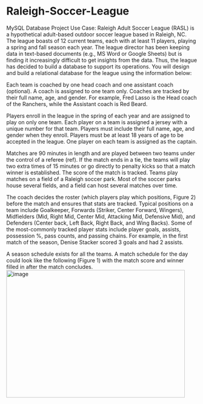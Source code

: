 # Raleigh-Soccer-League
MySQL Database Project
Use Case:
Raleigh Adult Soccer League (RASL) is a hypothetical adult-based outdoor soccer league based in Raleigh, NC. The league boasts of 12 current teams, each with at least 11 players, playing a spring and fall season each year. The league director has been keeping data in text-based documents (e.g., MS Word or Google Sheets) but is finding it increasingly difficult to get insights from the data. Thus, the league has decided to build a database to support its operations. You will design and build a relational database for the league using the information below:

Each team is coached by one head coach and one assistant coach (optional). A coach is assigned to one team only. Coaches are tracked by their full name, age, and gender. For example, Fred Lasso is the Head coach of the Ranchers, while the Assistant coach is Red Beard. 

Players enroll in the league in the spring of each year and are assigned to play on only one team. Each player on a team is assigned a jersey with a unique number for that team. Players must include their full name, age, and gender when they enroll. Players must be at least 18 years of age to be accepted in the league. One player on each team is assigned as the captain.

Matches are 90 minutes in length and are played between two teams under the control of a referee (ref). If the match ends in a tie, the teams will play two extra times of 15 minutes or go directly to penalty kicks so that a match winner is established. The score of the match is tracked. Teams play matches on a field of a Raleigh soccer park. Most of the soccer parks house several fields, and a field can host several matches over time. 

The coach decides the roster (which players play which positions, Figure 2) before the match and ensures that stats are tracked. Typical positions on a team include Goalkeeper, Forwards (Striker, Center Forward, Wingers), Midfielders (Mid, Right Mid, Center Mid, Attacking Mid, Defensive Mid), and Defenders (Center back, Left Back, Right Back, and Wing Backs). Some of the most-commonly tracked player stats include player goals, assists, possession %, pass counts, and passing chains. For example, in the first match of the season, Denise Stacker scored 3 goals and had 2 assists.

A season schedule exists for all the teams. A match schedule for the day could look like the following (Figure 1) with the match score and winner filled in after the match concludes.
<img width="471" height="337" alt="image" src="https://github.com/user-attachments/assets/9aab6900-2c0f-462b-888b-7fcce8aafcdd" />
